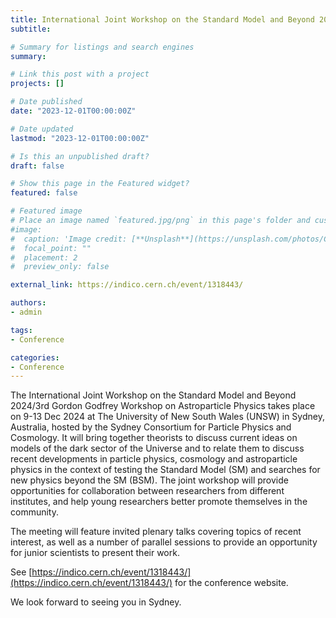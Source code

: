 ```yaml
---
title: International Joint Workshop on the Standard Model and Beyond 2024
subtitle: 

# Summary for listings and search engines
summary: 

# Link this post with a project
projects: []

# Date published
date: "2023-12-01T00:00:00Z"

# Date updated
lastmod: "2023-12-01T00:00:00Z"

# Is this an unpublished draft?
draft: false

# Show this page in the Featured widget?
featured: false

# Featured image
# Place an image named `featured.jpg/png` in this page's folder and customize its options here.
#image:
#  caption: 'Image credit: [**Unsplash**](https://unsplash.com/photos/CpkOjOcXdUY)'
#  focal_point: ""
#  placement: 2
#  preview_only: false

external_link: https://indico.cern.ch/event/1318443/

authors:
- admin

tags:
- Conference

categories:
- Conference
---
```


The International Joint Workshop on the Standard Model and Beyond 2024/3rd Gordon Godfrey Workshop on Astroparticle Physics takes place on 9-13 Dec 2024 at The University of New South Wales (UNSW) in Sydney, Australia, hosted by the Sydney Consortium for Particle Physics and Cosmology.  It will bring together theorists to discuss current ideas on models of the dark sector of the Universe and to relate them to discuss recent developments in particle physics, cosmology and astroparticle physics in the context of testing the Standard Model (SM) and searches for new physics beyond the SM (BSM). The joint workshop will provide opportunities for collaboration between researchers from different institutes, and help young researchers better promote themselves in the community. 
 
The meeting will feature invited plenary talks covering topics of recent interest, as well as a number of parallel sessions to provide an opportunity for junior scientists to present their work.

See [https://indico.cern.ch/event/1318443/](https://indico.cern.ch/event/1318443/) for the conference website. 

We look forward to seeing you in Sydney.
